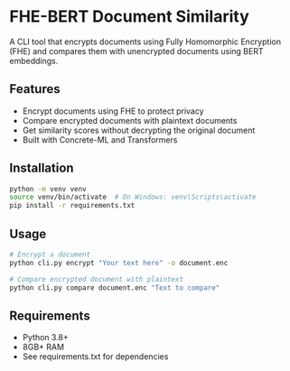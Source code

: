 # FHE-BERT Document Similarity

A CLI tool that encrypts documents using Fully Homomorphic Encryption (FHE) and compares them with unencrypted documents using BERT embeddings.

## Features

- Encrypt documents using FHE to protect privacy
- Compare encrypted documents with plaintext documents
- Get similarity scores without decrypting the original document
- Built with Concrete-ML and Transformers

## Installation

```bash
python -m venv venv
source venv/bin/activate  # On Windows: venv\Scripts\activate
pip install -r requirements.txt
```

## Usage

```bash
# Encrypt a document
python cli.py encrypt "Your text here" -o document.enc

# Compare encrypted document with plaintext
python cli.py compare document.enc "Text to compare"
```

## Requirements

- Python 3.8+
- 8GB+ RAM
- See requirements.txt for dependencies